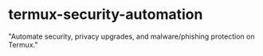 # termux-security-automation
"Automate security, privacy upgrades, and malware/phishing protection on Termux."
